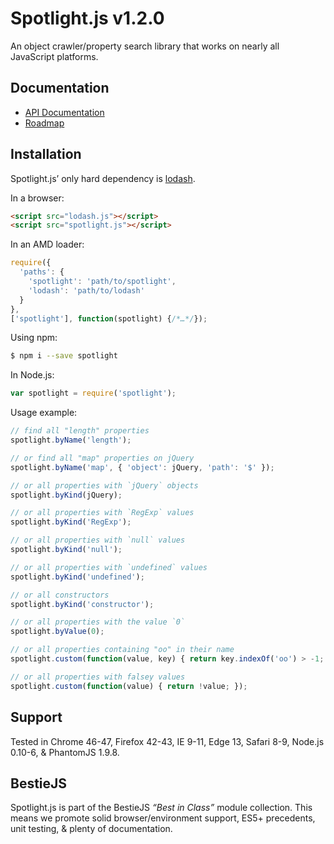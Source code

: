 # Spotlight.js v1.2.0

An object crawler/property search library that works on nearly all JavaScript platforms.

## Documentation

* [API Documentation](https://github.com/bestiejs/spotlight.js/blob/1.2.0/doc/README.md)
* [Roadmap](https://github.com/bestiejs/spotlight.js/wiki/Roadmap)

## Installation

Spotlight.js’ only hard dependency is [lodash](https://lodash.com/).

In a browser:
```html
<script src="lodash.js"></script>
<script src="spotlight.js"></script>
```

In an AMD loader:
```js
require({
  'paths': {
    'spotlight': 'path/to/spotlight',
    'lodash': 'path/to/lodash'
  }
},
['spotlight'], function(spotlight) {/*…*/});
```

Using npm:
```bash
$ npm i --save spotlight
```

In Node.js:
```js
var spotlight = require('spotlight');
```

Usage example:
```js
// find all "length" properties
spotlight.byName('length');

// or find all "map" properties on jQuery
spotlight.byName('map', { 'object': jQuery, 'path': '$' });

// or all properties with `jQuery` objects
spotlight.byKind(jQuery);

// or all properties with `RegExp` values
spotlight.byKind('RegExp');

// or all properties with `null` values
spotlight.byKind('null');

// or all properties with `undefined` values
spotlight.byKind('undefined');

// or all constructors
spotlight.byKind('constructor');

// or all properties with the value `0`
spotlight.byValue(0);

// or all properties containing "oo" in their name
spotlight.custom(function(value, key) { return key.indexOf('oo') > -1; });

// or all properties with falsey values
spotlight.custom(function(value) { return !value; });
```

## Support

Tested in Chrome 46-47, Firefox 42-43, IE 9-11, Edge 13, Safari 8-9, Node.js 0.10-6, & PhantomJS 1.9.8.

## BestieJS

Spotlight.js is part of the BestieJS *“Best in Class”* module collection. This means we promote solid browser/environment support, ES5+ precedents, unit testing, & plenty of documentation.
